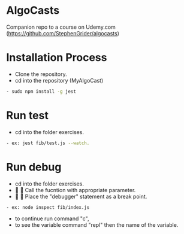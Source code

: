 # AlgoCasts

Companion repo to a course on Udemy.com (https://github.com/StephenGrider/algocasts)

# Installation Process

- Clone the repository.
- cd into the repository (MyAlgoCast)

```bash
- sudo npm install -g jest
```

# Run test

- cd into the folder exercises.

```bash
- ex: jest fib/test.js --watch.
```

# Run debug

- cd into the folder exercises.
- :star2: :star2: Call the fucntion with appropriate parameter.
- :star2: :star2: Place the "debugger" statement as a break point.

```bash
- ex: node inspect fib/index.js
```

- to continue run command "c",
- to see the variable command "repl" then the name of the variable.
